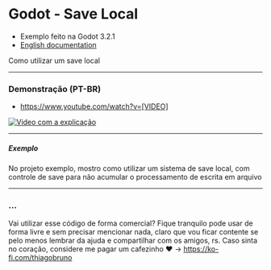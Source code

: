 # Godot - Save Local

- Exemplo feito na Godot 3.2.1
- [English documentation](README.md)

Como utilizar um save local

----------

### Demonstração (PT-BR)
- https://www.youtube.com/watch?v=[VIDEO]

[![Video com a explicação](https://img.youtube.com/vi/[VIDEO]/0.jpg)](https://www.youtube.com/watch?v=[VIDEO])

----------

##### Exemplo
No projeto exemplo, mostro como utilizar um sistema de save local, com controle de save para não acumular o processamento de escrita em arquivo

----------

### ...
Vai utilizar esse código de forma comercial? Fique tranquilo pode usar de forma livre e sem precisar mencionar nada, claro que vou ficar contente se pelo menos lembrar da ajuda e compartilhar com os amigos, rs. Caso sinta no coração, considere me pagar um cafezinho :heart: -> https://ko-fi.com/thiagobruno

